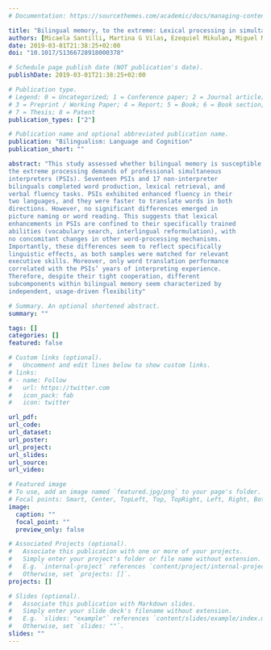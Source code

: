```yaml
---
# Documentation: https://sourcethemes.com/academic/docs/managing-content/

title: "Bilingual memory, to the extreme: Lexical processing in simultaneous interpreters"
authors: [Micaela Santilli, Martina G Vilas, Ezequiel Mikulan, Miguel Martorell Caro, Edinson Muñoz, Lucas Sedeño, Agustín Ibáñez & Adolfo M García]
date: 2019-03-01T21:38:25+02:00
doi: "10.1017/S1366728918000378"

# Schedule page publish date (NOT publication's date).
publishDate: 2019-03-01T21:38:25+02:00

# Publication type.
# Legend: 0 = Uncategorized; 1 = Conference paper; 2 = Journal article;
# 3 = Preprint / Working Paper; 4 = Report; 5 = Book; 6 = Book section;
# 7 = Thesis; 8 = Patent
publication_types: ["2"]

# Publication name and optional abbreviated publication name.
publication: "Bilingualism: Language and Cognition"
publication_short: ""

abstract: "This study assessed whether bilingual memory is susceptible to
the extreme processing demands of professional simultaneous
interpreters (PSIs). Seventeen PSIs and 17 non-interpreter
bilinguals completed word production, lexical retrieval, and
verbal fluency tasks. PSIs exhibited enhanced fluency in their
two languages, and they were faster to translate words in both
directions. However, no significant differences emerged in
picture naming or word reading. This suggests that lexical
enhancements in PSIs are confined to their specifically trained
abilities (vocabulary search, interlingual reformulation), with
no concomitant changes in other word-processing mechanisms.
Importantly, these differences seem to reflect specifically
linguistic effects, as both samples were matched for relevant
executive skills. Moreover, only word translation performance
correlated with the PSIs’ years of interpreting experience.
Therefore, despite their tight cooperation, different
subcomponents within bilingual memory seem characterized by
independent, usage-driven flexibility"

# Summary. An optional shortened abstract.
summary: ""

tags: []
categories: []
featured: false

# Custom links (optional).
#   Uncomment and edit lines below to show custom links.
# links:
# - name: Follow
#   url: https://twitter.com
#   icon_pack: fab
#   icon: twitter

url_pdf:
url_code:
url_dataset:
url_poster:
url_project:
url_slides:
url_source:
url_video:

# Featured image
# To use, add an image named `featured.jpg/png` to your page's folder. 
# Focal points: Smart, Center, TopLeft, Top, TopRight, Left, Right, BottomLeft, Bottom, BottomRight.
image:
  caption: ""
  focal_point: ""
  preview_only: false

# Associated Projects (optional).
#   Associate this publication with one or more of your projects.
#   Simply enter your project's folder or file name without extension.
#   E.g. `internal-project` references `content/project/internal-project/index.md`.
#   Otherwise, set `projects: []`.
projects: []

# Slides (optional).
#   Associate this publication with Markdown slides.
#   Simply enter your slide deck's filename without extension.
#   E.g. `slides: "example"` references `content/slides/example/index.md`.
#   Otherwise, set `slides: ""`.
slides: ""
---
```

